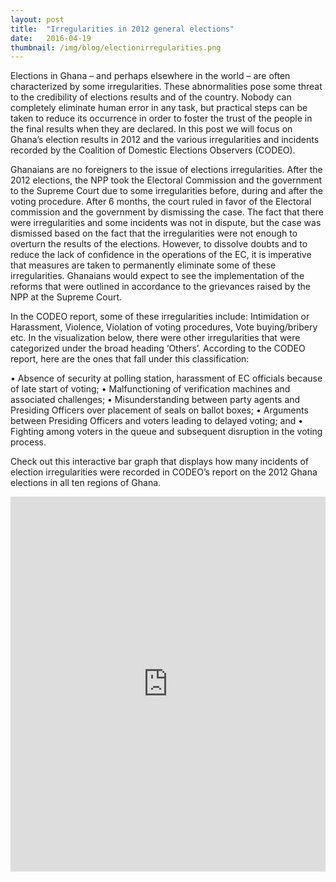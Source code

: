 ```yaml
---
layout: post 
title:  "Irregularities in 2012 general elections"
date:   2016-04-19 
thumbnail: /img/blog/electionirregularities.png
---
```


Elections in Ghana – and perhaps elsewhere in the world – are often characterized by some irregularities. These abnormalities pose some threat to the credibility of elections results and of the country. Nobody can completely eliminate human error in any task, but practical steps can be taken to reduce its occurrence in order to foster the trust of the people in the final results when they are declared. In this post we will focus on Ghana’s election results in 2012 and the various irregularities and incidents recorded by the Coalition of Domestic Elections Observers (CODEO).

Ghanaians are no foreigners to the issue of elections irregularities. After the 2012 elections, the NPP took the Electoral Commission and the government to the Supreme Court due to some irregularities before, during and after the voting procedure. After 6 months, the court ruled in favor of the Electoral commission and the government by dismissing the case. The fact that there were irregularities and some incidents was not in dispute, but the case was dismissed based on the fact that the irregularities were not enough to overturn the results of the elections. However, to dissolve doubts and to reduce the lack of confidence in the operations of the EC, it is imperative that measures are taken to permanently eliminate some of these irregularities. Ghanaians would expect to see the implementation of the reforms that were outlined in accordance to the grievances raised by the NPP at the Supreme Court.

In the CODEO report, some of these irregularities include: Intimidation or Harassment, Violence, Violation of voting procedures, Vote buying/bribery etc. In the visualization below, there were other irregularities that were categorized under the broad heading ‘Others’. According to the CODEO report, here are the ones that fall under this classification:

•  	Absence of security at polling station, harassment of EC officials because of late start of voting;
•  	Malfunctioning of verification machines and associated challenges;
•  	Misunderstanding between party agents and Presiding Officers over placement of seals on ballot boxes;
•  	Arguments between Presiding Officers and voters leading to delayed voting; and
•   Fighting among voters in the queue and subsequent disruption in the voting process.
 
 Check out this interactive bar graph that displays how many incidents of election irregularities were recorded in CODEO’s report on the 2012 Ghana elections in all ten regions of Ghana.

<div class="center">
	<iframe width="100%" height="600" src="http://www.codeforghana.org/resources/ghana2012electionirregularities.html" frameborder="0" scrolling="no"></iframe>
</div>